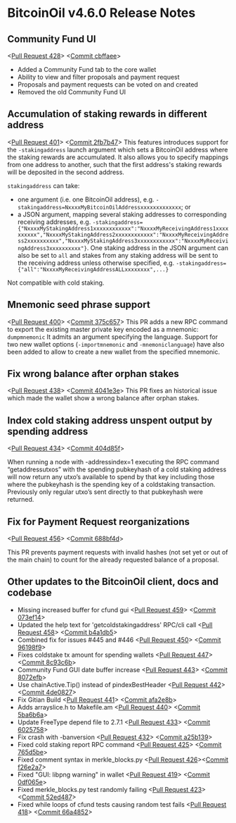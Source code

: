 # BitcoinOil v4.6.0 Release Notes

## Community Fund UI

<[Pull Request 428](https://github.com/BITCOINOIL/bitcoinoil-core/pull/428)>
<[Commit cbffaee](https://github.com/BITCOINOIL/bitcoinoil-core/commit/cbffaeee68d649069e0964b4930d04c441a7b63c)>

- Added a Community Fund tab to the core wallet
- Ability to view and filter proposals and payment request
- Proposals and payment requests can be voted on and created
- Removed the old Community Fund UI

## Accumulation of staking rewards in different address

<[Pull Request 401](https://github.com/BITCOINOIL/bitcoinoil-core/pull/401)>
<[Commit 2fb7b47](https://github.com/BITCOINOIL/bitcoinoil-core/commit/2fb7b47625dfe866f6079d8c7ac8c1dfb9f9de1d)>
This features introduces support for the `-stakingaddress` launch argument which sets a BitcoinOil address where the staking rewards are accumulated. It also allows you to specify mappings from one address to another, such that the first address's staking rewards will be deposited in the second address.

`stakingaddress` can take:
- one argument (i.e. one BitcoinOil address), e.g. `-stakingaddress=NxxxxMyBitcoinOilAddressxxxxxxxxxxxxx`; or
- a JSON argument, mapping several staking addresses to corresponding receiving addresses, e.g. `-stakingaddress={"NxxxxMyStakingAddress1xxxxxxxxxxxx":"NxxxxMyReceivingAddress1xxxxxxxxxx","NxxxxMyStakingAddress2xxxxxxxxxxxx":"NxxxxMyReceivingAddress2xxxxxxxxxx","NxxxxMyStakingAddress3xxxxxxxxxxxx":"NxxxxMyReceivingAddress3xxxxxxxxxx"}`. One staking address in the JSON argument can also be set to `all` and stakes from any staking address will be sent to the receiving address unless otherwise specified, e.g. `-stakingaddress={"all":"NxxxxMyReceivingAddressALLxxxxxxxx",...}`

Not compatible with cold staking.

## Mnemonic seed phrase support

<[Pull Request 400](https://github.com/BITCOINOIL/bitcoinoil-core/pull/400)>
<[Commit 375c657](https://github.com/BITCOINOIL/bitcoinoil-core/commit/375c657337c33c56a6b97350ba886bce9ba60c7c)>
This PR adds a new RPC command to export the existing master private key encoded as a mnemonic:
`dumpmnemonic` It admits an argument specifying the language.
Support for two new wallet options (`-importmnemonic` and `-mnemoniclanguage`) have also been added to allow to create a new wallet from the specified mnemonic.

## Fix wrong balance after orphan stakes
<[Pull Request 438](https://github.com/BITCOINOIL/bitcoinoil-core/pull/438)>
<[Commit 4041e3e](https://github.com/BITCOINOIL/bitcoinoil-core/commit/4041e3ef5de672c6d4e6a20ce5b7f22df090ed14)>
This PR fixes an historical issue which made the wallet show a wrong balance after orphan stakes.

## Index cold staking address unspent output by spending address
<[Pull Request 434](https://github.com/BITCOINOIL/bitcoinoil-core/pull/434)>
<[Commit 404d85f](https://github.com/BITCOINOIL/bitcoinoil-core/commit/404d85f8ea65bf764d3fa681a4d1483c3e72c507)>

When running a node with -addressindex=1 executing the RPC command “getaddressutxos” with the spending pubkeyhash of a cold staking address will now return any utxo’s available to spend by that key including those where the pubkeyhash is the spending key of a coldstaking transaction. Previously only regular utxo’s sent directly to that pubkeyhash were returned.

## Fix for Payment Request reorganizations
<[Pull Request 456](https://github.com/BITCOINOIL/bitcoinoil-core/pull/456)>
<[Commit 688bf4d](https://github.com/BITCOINOIL/bitcoinoil-core/commit/688bf4d808ca5b5d3d08fef00d085397bb5b47f0)>

This PR prevents payment requests with invalid hashes (not set yet or out of the main chain) to count for the already requested balance of a proposal.

## Other updates to the BitcoinOil client, docs and codebase

- Missing increased buffer for cfund gui <[Pull Request 459](https://github.com/BITCOINOIL/bitcoinoil-core/pull/459)> <[Commit 073ef14](https://github.com/BITCOINOIL/bitcoinoil-core/commit/073ef14a9b46c92d03da20c3b279a8156f6cdaf9)>
- Updated the help text for 'getcoldstakingaddress' RPC/cli call <[Pull Request 458](https://github.com/BITCOINOIL/bitcoinoil-core/pull/458)> <[Commit b4a1db5](https://github.com/BITCOINOIL/bitcoinoil-core/commit/b4a1db5cdd3afe8e1e7f4a50068b15d162548447)>
- Combined fix for issues #445 and #446 <[Pull Request 450](https://github.com/BITCOINOIL/bitcoinoil-core/pull/450)> <[Commit 96198f9](https://github.com/BITCOINOIL/bitcoinoil-core/commit/96198f924bd71848d051e7a630c1818854bfa339)>
- Fixes coldstake tx amount for spending wallets <[Pull Request 447](https://github.com/BITCOINOIL/bitcoinoil-core/pull/447)> <[Commit 8c93c6b](https://github.com/BITCOINOIL/bitcoinoil-core/commit/8c93c6bea3f8aa926675ebe2e9e4bb604738d964)>
- Community Fund GUI date buffer increase <[Pull Request 443](https://github.com/BITCOINOIL/bitcoinoil-core/pull/443)> <[Commit 8072efb](https://github.com/BITCOINOIL/bitcoinoil-core/commit/8072efb01ad1882c7ea1a853d5d1e5960ae5c61b)>
- Use chainActive.Tip() instead of pindexBestHeader <[Pull Request 442](https://github.com/BITCOINOIL/bitcoinoil-core/pull/442)> <[Commit 4de0827](https://github.com/BITCOINOIL/bitcoinoil-core/commit/4de08271f82f888d73024317af08723a82fca467)>
- Fix Gitian Build <[Pull Request 441](https://github.com/BITCOINOIL/bitcoinoil-core/pull/441)> <[Commit afa2e8b](https://github.com/BITCOINOIL/bitcoinoil-core/commit/afa2e8b8e9fd8cf67605e15ac8671e996bcc2e2d)>
- Adds arrayslice.h to Makefile.am <[Pull Request 440](https://github.com/BITCOINOIL/bitcoinoil-core/pull/440)> <[Commit 5ba6b6a](https://github.com/BITCOINOIL/bitcoinoil-core/commit/5ba6b6affbee20e9298776a99a70331384b1a1e2)>
- Update FreeType depend file to 2.7.1 <[Pull Request 433](https://github.com/BITCOINOIL/bitcoinoil-core/pull/433)> <[Commit 6025758](https://github.com/BITCOINOIL/bitcoinoil-core/commit/60257582df85c07b794ceb186e2289eada4d3832)>
- Fix crash with -banversion <[Pull Request 432](https://github.com/BITCOINOIL/bitcoinoil-core/pull/432)> <[Commit a25b139](https://github.com/BITCOINOIL/bitcoinoil-core/commit/a25b1391120b3906d12173a88abce64b405fa0f4)>
- Fixed cold staking report RPC command <[Pull Request 425](https://github.com/BITCOINOIL/bitcoinoil-core/pull/425)> <[Commit 765d5be](https://github.com/BITCOINOIL/bitcoinoil-core/commit/765d5bee07d1611acc12341f6b99d73c411095ac)>
- Fixed comment syntax in merkle_blocks.py <[Pull Request 426](https://github.com/BITCOINOIL/bitcoinoil-core/pull/426)><[Commit f26e2a7](https://github.com/BITCOINOIL/bitcoinoil-core/commit/f26e2a78e8ca6ec0c216af4e468e18bdf07a7835)>
- Fixed "GUI: libpng warning" in wallet <[Pull Request 419](https://github.com/BITCOINOIL/bitcoinoil-core/pull/419)> <[Commit 0df065e](https://github.com/BITCOINOIL/bitcoinoil-core/commit/0df065efe1241d588de1c2fc415bcc9701f679e9)>
- Fixed merkle_blocks.py test randomly failing <[Pull Request 423](https://github.com/BITCOINOIL/bitcoinoil-core/pull/423)> <[Commit 52ed487](https://github.com/BITCOINOIL/bitcoinoil-core/commit/52ed487a5c5c60f14fdfa3de5ee222c4b6953b4f)>
- Fixed while loops of cfund tests causing random test fails <[Pull Request 418](https://github.com/BITCOINOIL/bitcoinoil-core/pull/418)> <[Commit 66a4852](https://github.com/BITCOINOIL/bitcoinoil-core/commit/66a48524b98a8f3e382739a61ab763db52c9d670)>
